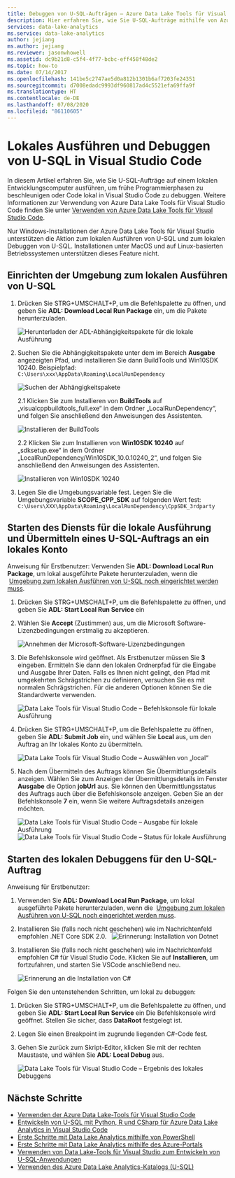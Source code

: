 ```yaml
---
title: Debuggen von U-SQL-Aufträgen – Azure Data Lake Tools für Visual Studio Code
description: Hier erfahren Sie, wie Sie U-SQL-Aufträge mithilfe von Azure Data Lake Tools für Visual Studio Code lokal ausführen und debuggen.
services: data-lake-analytics
ms.service: data-lake-analytics
author: jejiang
ms.author: jejiang
ms.reviewer: jasonwhowell
ms.assetid: dc9b21d8-c5f4-4f77-bcbc-eff458f48de2
ms.topic: how-to
ms.date: 07/14/2017
ms.openlocfilehash: 141be5c2747ae5d0a812b1301b6af7203fe24351
ms.sourcegitcommit: d7008edadc9993df960817ad4c5521efa69ffa9f
ms.translationtype: HT
ms.contentlocale: de-DE
ms.lasthandoff: 07/08/2020
ms.locfileid: "86110605"
---
```

# <a name="run-u-sql-and-debug-locally-in-visual-studio-code"></a>Lokales Ausführen und Debuggen von U-SQL in Visual Studio Code
In diesem Artikel erfahren Sie, wie Sie U-SQL-Aufträge auf einem lokalen Entwicklungscomputer ausführen, um frühe Programmierphasen zu beschleunigen oder Code lokal in Visual Studio Code zu debuggen. Weitere Informationen zur Verwendung von Azure Data Lake Tools für Visual Studio Code finden Sie unter [Verwenden von Azure Data Lake Tools für Visual Studio Code](data-lake-analytics-data-lake-tools-for-vscode.md).

Nur Windows-Installationen der Azure Data Lake Tools für Visual Studio unterstützen die Aktion zum lokalen Ausführen von U-SQL und zum lokalen Debuggen von U-SQL. Installationen unter MacOS und auf Linux-basierten Betriebssystemen unterstützen dieses Feature nicht.

## <a name="set-up-the-u-sql-local-run-environment"></a>Einrichten der Umgebung zum lokalen Ausführen von U-SQL

1. Drücken Sie STRG+UMSCHALT+P, um die Befehlspalette zu öffnen, und geben Sie **ADL: Download Local Run Package** ein, um die Pakete herunterzuladen.  

   ![Herunterladen der ADL-Abhängigkeitspakete für die lokale Ausführung](./media/data-lake-analytics-data-lake-tools-for-vscode-local-run-and-debug/downloadtheadllocalrunpackage.png)

2. Suchen Sie die Abhängigkeitspakete unter dem im Bereich **Ausgabe** angezeigten Pfad, und installieren Sie dann BuildTools und Win10SDK 10240. Beispielpfad:  
`C:\Users\xxx\AppData\Roaming\LocalRunDependency` 

   ![Suchen der Abhängigkeitspakete](./media/data-lake-analytics-data-lake-tools-for-vscode-local-run-and-debug/LocateDependencyPath.png)

   2.1 Klicken Sie zum Installieren von **BuildTools** auf „visualcppbuildtools_full.exe“ in dem Ordner „LocalRunDependency“, und folgen Sie anschließend den Anweisungen des Assistenten.   

    ![Installieren der BuildTools](./media/data-lake-analytics-data-lake-tools-for-vscode-local-run-and-debug/InstallBuildTools.png)

   2.2 Klicken Sie zum Installieren von **Win10SDK 10240** auf „sdksetup.exe“ in dem Ordner „LocalRunDependency/Win10SDK_10.0.10240_2“, und folgen Sie anschließend den Anweisungen des Assistenten.  

    ![Installieren von Win10SDK 10240](./media/data-lake-analytics-data-lake-tools-for-vscode-local-run-and-debug/InstallWin10SDK.png)

3. Legen Sie die Umgebungsvariable fest. Legen Sie die Umgebungsvariable **SCOPE_CPP_SDK** auf folgenden Wert fest:  
`C:\Users\XXX\AppData\Roaming\LocalRunDependency\CppSDK_3rdparty`  


## <a name="start-the-local-run-service-and-submit-the-u-sql-job-to-a-local-account"></a>Starten des Diensts für die lokale Ausführung und Übermitteln eines U-SQL-Auftrags an ein lokales Konto 
Anweisung für Erstbenutzer: Verwenden Sie **ADL: Download Local Run Package**, um lokal ausgeführte Pakete herunterzuladen, wenn die  [Umgebung zum lokalen Ausführen von U-SQL noch eingerichtet werden muss](#set-up-the-u-sql-local-run-environment).

1. Drücken Sie STRG+UMSCHALT+P, um die Befehlspalette zu öffnen, und geben Sie **ADL: Start Local Run Service** ein   
2. Wählen Sie **Accept** (Zustimmen) aus, um die Microsoft Software-Lizenzbedingungen erstmalig zu akzeptieren. 

   ![Annehmen der Microsoft-Software-Lizenzbedingungen](./media/data-lake-analytics-data-lake-tools-for-vscode-local-run-and-debug/AcceptEULA.png)   
3. Die Befehlskonsole wird geöffnet. Als Erstbenutzer müssen Sie **3** eingeben. Ermitteln Sie dann den lokalen Ordnerpfad für die Eingabe und Ausgabe Ihrer Daten. Falls es Ihnen nicht gelingt, den Pfad mit umgekehrten Schrägstrichen zu definieren, versuchen Sie es mit normalen Schrägstrichen. Für die anderen Optionen können Sie die Standardwerte verwenden.

   ![Data Lake Tools für Visual Studio Code – Befehlskonsole für lokale Ausführung](./media/data-lake-analytics-data-lake-tools-for-vscode-local-run-and-debug/data-lake-tools-for-vscode-local-run-cmd.png)
4. Drücken Sie STRG+UMSCHALT+P, um die Befehlspalette zu öffnen, geben Sie **ADL: Submit Job** ein, und wählen Sie **Local** aus, um den Auftrag an Ihr lokales Konto zu übermitteln.

   ![Data Lake Tools für Visual Studio Code – Auswählen von „local“](./media/data-lake-analytics-data-lake-tools-for-vscode-local-run-and-debug/data-lake-tools-for-vscode-select-local.png)
5. Nach dem Übermitteln des Auftrags können Sie Übermittlungsdetails anzeigen. Wählen Sie zum Anzeigen der Übermittlungsdetails im Fenster **Ausgabe** die Option **jobUrl** aus. Sie können den Übermittlungsstatus des Auftrags auch über die Befehlskonsole anzeigen. Geben Sie an der Befehlskonsole **7** ein, wenn Sie weitere Auftragsdetails anzeigen möchten.

   ![Data Lake Tools für Visual Studio Code – Ausgabe für lokale Ausführung](./media/data-lake-analytics-data-lake-tools-for-vscode-local-run-and-debug/data-lake-tools-for-vscode-local-run-result.png)
   ![Data Lake Tools für Visual Studio Code – Status für lokale Ausführung](./media/data-lake-analytics-data-lake-tools-for-vscode-local-run-and-debug/data-lake-tools-for-vscode-localrun-cmd-status.png) 


## <a name="start-a-local-debug-for-the-u-sql-job"></a>Starten des lokalen Debuggens für den U-SQL-Auftrag  
Anweisung für Erstbenutzer:

1. Verwenden Sie **ADL: Download Local Run Package**, um lokal ausgeführte Pakete herunterzuladen, wenn die  [Umgebung zum lokalen Ausführen von U-SQL noch eingerichtet werden muss](#set-up-the-u-sql-local-run-environment).
2. Installieren Sie (falls noch nicht geschehen) wie im Nachrichtenfeld empfohlen .NET Core SDK 2.0.
 
  ![Erinnerung: Installation von Dotnet](./media/data-lake-analytics-data-lake-tools-for-vscode-local-run-and-debug/remind-install-dotnet.png)
3. Installieren Sie (falls noch nicht geschehen) wie im Nachrichtenfeld empfohlen C# für Visual Studio Code. Klicken Sie auf **Installieren**, um fortzufahren, und starten Sie VSCode anschließend neu.

    ![Erinnerung an die Installation von C#](./media/data-lake-analytics-data-lake-tools-for-vscode-local-run-and-debug/install-csharp.png)

Folgen Sie den untenstehenden Schritten, um lokal zu debuggen:
  
1. Drücken Sie STRG+UMSCHALT+P, um die Befehlspalette zu öffnen, und geben Sie **ADL: Start Local Run Service** ein Die Befehlskonsole wird geöffnet. Stellen Sie sicher, dass **DataRoot** festgelegt ist.
2. Legen Sie einen Breakpoint im zugrunde liegenden C#-Code fest.
3. Gehen Sie zurück zum Skript-Editor, klicken Sie mit der rechten Maustaste, und wählen Sie **ADL: Local Debug** aus.
    
   ![Data Lake Tools für Visual Studio Code – Ergebnis des lokales Debuggens](./media/data-lake-analytics-data-lake-tools-for-vscode-local-run-and-debug/data-lake-tools-for-vscode-local-debug-result.png)


## <a name="next-steps"></a>Nächste Schritte
* [Verwenden der Azure Data Lake-Tools für Visual Studio Code](data-lake-analytics-data-lake-tools-for-vscode.md)
* [Entwickeln von U-SQL mit Python, R und CSharp für Azure Data Lake Analytics in Visual Studio Code](data-lake-analytics-u-sql-develop-with-python-r-csharp-in-vscode.md)
* [Erste Schritte mit Data Lake Analytics mithilfe von PowerShell](data-lake-analytics-get-started-powershell.md)
* [Erste Schritte mit Data Lake Analytics mithilfe des Azure-Portals](data-lake-analytics-get-started-portal.md)
* [Verwenden von Data Lake-Tools für Visual Studio zum Entwickeln von U-SQL-Anwendungen](data-lake-analytics-data-lake-tools-get-started.md)
* [Verwenden des Azure Data Lake Analytics-Katalogs (U-SQL)](data-lake-analytics-use-u-sql-catalog.md)
